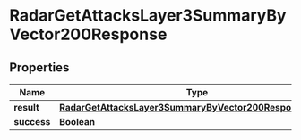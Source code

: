 

# RadarGetAttacksLayer3SummaryByVector200Response


## Properties

| Name | Type | Description | Notes |
|------------ | ------------- | ------------- | -------------|
|**result** | [**RadarGetAttacksLayer3SummaryByVector200ResponseResult**](RadarGetAttacksLayer3SummaryByVector200ResponseResult.md) |  |  |
|**success** | **Boolean** |  |  |



